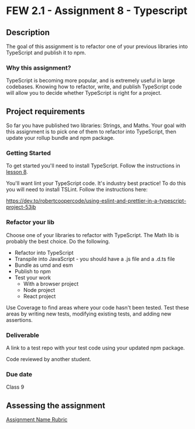 # FEW 2.1 - Assignment 8 - Typescript 

## Description 

The goal of this assignment is to refactor one of your previous libraries into TypeScript and publish it to npm. 

### Why this assignment?

TypeScript is becoming more popular, and is extremely useful in large codebases. Knowing how to refactor, write, and publish TypeScript code will allow you to decide whether TypeScript is right for a project.

## Project requirements

So far you have published two libraries: Strings, and Maths. Your goal with this assignment is to pick one of them to refactor into TypeScript, then update your rollup bundle and npm package.

### Getting Started

To get started you'll need to install TypeScript. Follow the instructions in [lesson 8](../lessons/lesson-08.md).

You'll want lint your TypeScript code. It's industry best practice! To do this you will need to install TSLint. Follow the instructions here: 

https://dev.to/robertcoopercode/using-eslint-and-prettier-in-a-typescript-project-53jb

### Refactor your lib

Choose one of your libraries to refactor with TypeScript. The Math lib is probably the best choice. Do the following. 

- Refactor into TypeScript
- Transpile into JavaScript - you should have a .js file and a .d.ts file
- Bundle as umd and esm
- Publish to npm 
- Test your work 
  - With a browser project 
  - Node project 
  - React project

Use Coverage to find areas where your code hasn't been tested. Test these areas by writing new tests, modifying existing tests, and adding new assertions. 

### Deliverable

A link to a test repo with your test code using your updated npm package. 

Code reviewed by another student. 

### Due date

Class 9

## Assessing the assignment

[Assignment Name Rubric](./assignment-8-typescript-rubric.md)




